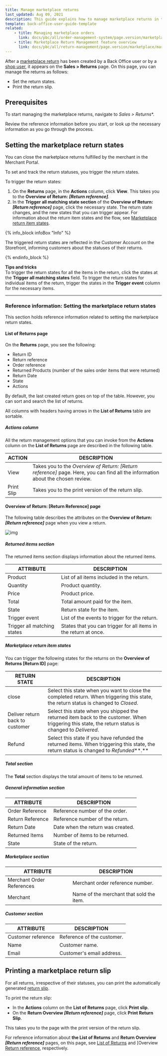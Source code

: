 ```yaml
---
title: Manage marketplace returns
last_updated: Aug 09, 2021
description: This guide explains how to manage marketplace returns in the Back Office.
template: back-office-user-guide-template
related:
    - title: Managing marketplace orders
      link: docs/pbc/all/order-management-system/page.version/marketplace/manage-in-the-back-office/manage-marketplace-orders.html
    - title: Marketplace Return Management feature overview
      link: docs/pbc/all/return-management/page.version/marketplace/marketplace-return-management-feature-overview.html
---
```


After a [marketplace return](/docs/pbc/all/return-management/latest/marketplace/marketplace-return-management-feature-overview.html) has been created by a Back Office user or by a [shop user](/docs/pbc/all/return-management/latest/marketplace/marketplace-return-management-feature-overview.html#marketplace-return-management-on-the-storefront), it appears on the **Sales&nbsp;<span aria-label="and then">></span> Returns** page. On this page, you can manage the returns as follows:
- Set the return states.
- Print the return slip.

## Prerequisites

To start managing the marketplace returns, navigate to **Sales*&nbsp;<span aria-label="and then">></span> Returns**.

Review the reference information before you start, or look up the necessary information as you go through the process.

## Setting the marketplace return states

You can close the marketplace returns fulfilled by the merchant in the Merchant Portal.

To set and track the return statuses, you trigger the return states.

To trigger the return states:

1. On the **Returns** page, in the **Actions** column, click **View**. This takes you to the **Overview of Return: *[Return reference]***.
2. In the **Trigger all matching state section** of the **Overview of Return: *[Return reference]*** page, click the necessary state. The return state changes, and the new states that you can trigger appear. For information about the return item states and the flow, see [Marketplace return item states](#marketplace-return-item-states).

 {% info_block infoBox "Info" %}

The triggered return states are reflected in the Customer Account on the Storefront,  informing customers about the statuses of their returns.

 {% endinfo_block %}

**Tips and tricks**
<br>To trigger the return states for all the items in the return, click the states at the **Trigger all matching states** field. To trigger the return states for individual items of the return, trigger the states in the **Trigger event** column for the necessary items.

------

### Reference information: Setting the marketplace return states

This section holds reference information related to setting the marketplace return states.

#### List of Returns page

On the **Returns** page, you see the following:
- Return ID
- Return reference
- Order reference
- Returned Products (number of the sales order items that were returned)
- Return Date
- State
- Actions

By default, the last created return goes on top of the table. However, you can sort and search the list of returns.

All columns with headers having arrows in the **List of Returns** table are sortable.

##### Actions column

All the return management options that you can invoke from the **Actions** column on the **List of Returns** page are described in the following table.

| ACTION     | DESCRIPTION     |
| --------- | ------------ |
| View | Takes you to the *Overview of Return: [Return reference]* page. Here, you can find all the information about the chosen review. |
| Print Slip | Takes you to the print version of the return slip. |

#### Overview of Return: [Return Reference] page

The following table describes the attributes on the **Overview of Return: *[Return reference]*** page when you view a return.

![img](https://spryker.s3.eu-central-1.amazonaws.com/docs/Marketplace/user+guides/Back+Office+user+guides/Sales/marketplace-return-back-office.png)

##### Returned items section

The returned items section displays information about the returned items.

| ATTRIBUTE    | DESCRIPTION      |
| --------------------- | ------------------------------ |
| Product     | List of all items included in the return.                    |
| Quantity    | Product quantity.                                            |
| Price       | Product price.                                               |
| Total       | Total amount paid for the item.                              |
| State       | Return state for the item.                                   |
| Trigger event     | List of the events to trigger for the return.                |
| Trigger all matching states | States that you can trigger for all items in the return at once. |

##### Marketplace return item states

You can trigger the following states for the returns on the **Overview of Returns [Return ID]** page:

| RETURN STATE    | DESCRIPTION           |
| ---------------------- | ------------------------------------- |
| close                           | Select this state when you want to close the completed return. When triggering this state, the return status is changed to *Closed*. |
| Deliver return back to customer | Select this state when you shipped the returned item back to the customer. When triggering this state, the return status is changed to *Delivered*. |
| Refund                          | Select this state if you have refunded the returned items. When triggering this state, the return status is changed to *Refunded***.** |

##### Total section

The **Total** section displays the total amount of items to be returned.

##### General information section

| ATTRIBUTE        | DESCRIPTION                       |
| --------------- | -------------------------------- |
| Order Reference  | Reference number of the order.    |
| Return Reference | Reference number of the return.   |
| Return Date      | Date when the return was created. |
| Returned Items   | Number of items to be returned.   |
| State            | State of the return.              |

##### Marketplace section

| ATTRIBUTE                 | DESCRIPTION                              |
| ---------------------- | -------------------------------------- |
| Merchant Order References | Merchant order reference number.         |
| Merchant                  | Name of the merchant that sold the item. |

##### Customer section

| ATTRIBUTE          | DESCRIPTION                |
| --------------- | ----------------------- |
| Customer reference | Reference of the customer. |
| Name               | Customer name.             |
| Email              | Customer's email address.  |

## Printing a marketplace return slip

For all returns, irrespective of their statuses, you can print the automatically generated [return slip](/docs/pbc/all/return-management/latest/marketplace/manage-in-the-back-office/manage-marketplace-returns.html#marketplace-return-item-states).

To print the return slip:
- In the **Actions** column on the **List of Returns** page, click **Print slip**.
- On the **Return Overview *[Return reference]*** page, click **Print Return Slip**.

This takes you to the page with the print version of the return slip.

For reference information about **the List of Returns** and **Return Overview *[Return reference]*** pages, on this page, see [List of Returns](#list-of-returns-page) and [Overview [Return reference](#list-of-returns-page), respectively.
